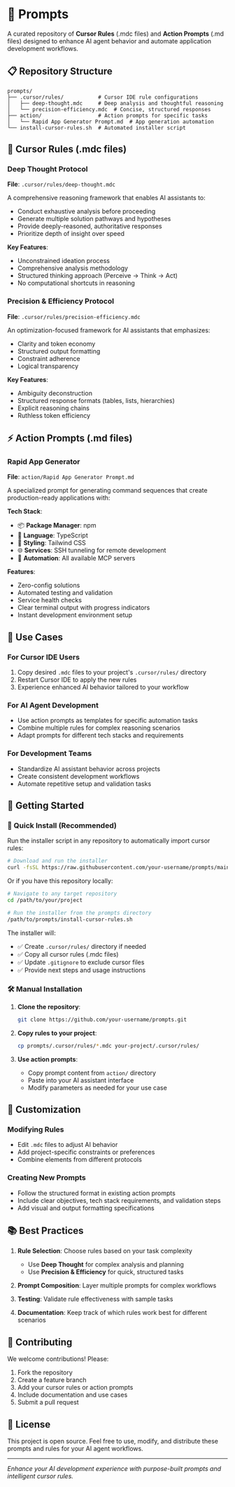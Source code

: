 # 🚀 Prompts

A curated repository of **Cursor Rules** (.mdc files) and **Action Prompts** (.md files) designed to enhance AI agent behavior and automate application development workflows.

## 📋 Repository Structure

```
prompts/
├── .cursor/rules/           # Cursor IDE rule configurations
│   ├── deep-thought.mdc     # Deep analysis and thoughtful reasoning
│   └── precision-efficiency.mdc  # Concise, structured responses
├── action/                  # Action prompts for specific tasks
│   └── Rapid App Generator Prompt.md  # App generation automation
└── install-cursor-rules.sh  # Automated installer script
```

## 🧠 Cursor Rules (.mdc files)

### Deep Thought Protocol

**File**: `.cursor/rules/deep-thought.mdc`

A comprehensive reasoning framework that enables AI assistants to:

- Conduct exhaustive analysis before proceeding
- Generate multiple solution pathways and hypotheses
- Provide deeply-reasoned, authoritative responses
- Prioritize depth of insight over speed

**Key Features**:

- Unconstrained ideation process
- Comprehensive analysis methodology
- Structured thinking approach (Perceive → Think → Act)
- No computational shortcuts in reasoning

### Precision & Efficiency Protocol

**File**: `.cursor/rules/precision-efficiency.mdc`

An optimization-focused framework for AI assistants that emphasizes:

- Clarity and token economy
- Structured output formatting
- Constraint adherence
- Logical transparency

**Key Features**:

- Ambiguity deconstruction
- Structured response formats (tables, lists, hierarchies)
- Explicit reasoning chains
- Ruthless token efficiency

## ⚡ Action Prompts (.md files)

### Rapid App Generator

**File**: `action/Rapid App Generator Prompt.md`

A specialized prompt for generating command sequences that create production-ready applications with:

**Tech Stack**:

- 📦 **Package Manager**: npm
- 🔧 **Language**: TypeScript
- 🎨 **Styling**: Tailwind CSS
- 🌐 **Services**: SSH tunneling for remote development
- 🤖 **Automation**: All available MCP servers

**Features**:

- Zero-config solutions
- Automated testing and validation
- Service health checks
- Clear terminal output with progress indicators
- Instant development environment setup

## 🎯 Use Cases

### For Cursor IDE Users

1. Copy desired `.mdc` files to your project's `.cursor/rules/` directory
2. Restart Cursor IDE to apply the new rules
3. Experience enhanced AI behavior tailored to your workflow

### For AI Agent Development

- Use action prompts as templates for specific automation tasks
- Combine multiple rules for complex reasoning scenarios
- Adapt prompts for different tech stacks and requirements

### For Development Teams

- Standardize AI assistant behavior across projects
- Create consistent development workflows
- Automate repetitive setup and validation tasks

## 🚀 Getting Started

### 🎯 Quick Install (Recommended)

Run the installer script in any repository to automatically import cursor rules:

```bash
# Download and run the installer
curl -fsSL https://raw.githubusercontent.com/your-username/prompts/main/install-cursor-rules.sh | bash
```

Or if you have this repository locally:

```bash
# Navigate to any target repository
cd /path/to/your/project

# Run the installer from the prompts directory
/path/to/prompts/install-cursor-rules.sh
```

The installer will:

- ✅ Create `.cursor/rules/` directory if needed
- ✅ Copy all cursor rules (.mdc files)
- ✅ Update `.gitignore` to exclude cursor files
- ✅ Provide next steps and usage instructions

### 🛠️ Manual Installation

1. **Clone the repository**:

   ```bash
   git clone https://github.com/your-username/prompts.git
   ```

2. **Copy rules to your project**:

   ```bash
   cp prompts/.cursor/rules/*.mdc your-project/.cursor/rules/
   ```

3. **Use action prompts**:
   - Copy prompt content from `action/` directory
   - Paste into your AI assistant interface
   - Modify parameters as needed for your use case

## 🔧 Customization

### Modifying Rules

- Edit `.mdc` files to adjust AI behavior
- Add project-specific constraints or preferences
- Combine elements from different protocols

### Creating New Prompts

- Follow the structured format in existing action prompts
- Include clear objectives, tech stack requirements, and validation steps
- Add visual and output formatting specifications

## 📚 Best Practices

1. **Rule Selection**: Choose rules based on your task complexity

   - Use **Deep Thought** for complex analysis and planning
   - Use **Precision & Efficiency** for quick, structured tasks

2. **Prompt Composition**: Layer multiple prompts for complex workflows
3. **Testing**: Validate rule effectiveness with sample tasks
4. **Documentation**: Keep track of which rules work best for different scenarios

## 🤝 Contributing

We welcome contributions! Please:

1. Fork the repository
2. Create a feature branch
3. Add your cursor rules or action prompts
4. Include documentation and use cases
5. Submit a pull request

## 📄 License

This project is open source. Feel free to use, modify, and distribute these prompts and rules for your AI agent workflows.

---

_Enhance your AI development experience with purpose-built prompts and intelligent cursor rules._
